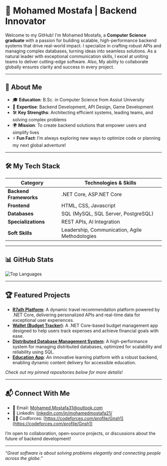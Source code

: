 # 🚀 Mohamed Mostafa | Backend Innovator

Welcome to my GitHub! I'm Mohamed Mostafa, a **Computer Science graduate** with a passion for building scalable, high-performance backend systems that drive real-world impact. I specialize in crafting robust APIs and managing complex databases, turning ideas into seamless solutions. As a natural leader with exceptional communication skills, I excel at uniting  teams to deliver cutting-edge software. Also, My ability to collaborate globally ensures clarity and success in every project.

---

## 🌟 About Me
- 🎓 **Education**: B.Sc. in Computer Science from Assiut University
- 💼 **Expertise**: Backend Development, API Design, Game Development
- 🛠️ **Key Strengths**: Architecting efficient systems, leading teams, and solving complex problems
- 🌍 **Mission**: To create backend solutions that empower users and simplify lives
- ⚡ **Fun Fact**: I’m always exploring new ways to optimize code or planning my next global adventure!

---

## 🛠️ My Tech Stack
| **Category**          | **Technologies & Skills**                      |
|-----------------------|-----------------------------------------------|
| **Backend Frameworks**| .NET Core, ASP.NET Core                       |
| **Frontend**          | HTML, CSS, Javascript                                     |
| **Databases**         | SQL (MySQL, SQL Server, PostgreSQL)           |
| **Specializations**   | REST APIs, AI Integration                     |
| **Soft Skills**       | Leadership, Communication, Agile Methodologies |

---

## 📊 GitHub Stats
![Top Languages](https://github-readme-stats.vercel.app/api/top-langs/?username=MohamedMostafa21&layout=compact&theme=dracula)

---

## 🏆 Featured Projects
- **[R7alh Platform](https://github.com/MohamedMostafa21/R7alh)**: A dynamic travel recommendation platform powered by .NET Core, delivering personalized APIs and real-time data for exceptional user experiences.
- **[Wallet (Budget Tracker)](https://github.com/MohamedMostafa21/Wallet)**: A .NET Core-based budget management app designed to help users track expenses and achieve financial goals with ease.
- **[Distributed Database Management System](https://github.com/MohamedMostafa21/DistributedDB)**: A high-performance system for managing distributed databases, optimized for scalability and reliability using SQL.
- **[Education App](https://github.com/MohamedMostafa21/EduApp)**: An innovative learning platform with a robust backend, enabling dynamic content delivery for accessible education.

*Check out my pinned repositories below for more details!*

---

## 📬 Connect With Me
- 📧 Email: [Mohamed.Mostafa31@outlook.com](mailto:Mohamed.Mostafa31@outlook.com)
- 💼 LinkedIn: [linkedin.com/in/mohamedmostafa21/](https://www.linkedin.com/in/mohamedmostafa21/)
- 👩‍💻 Codforces: [https://codeforces.com/profile/Gnsh1](https://codeforces.com/profile/Gnsh1)

I’m open to collaboration, open-source projects, or discussions about the future of backend development!

---

*“Great software is about solving problems elegantly and connecting people across the globe.”*
